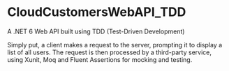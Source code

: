 # CloudCustomersWebAPI_TDD
A .NET 6 Web API built using TDD (Test-Driven Development)

Simply put, a client makes a request to the server, prompting it to display a list of all users. The request is then processed by a third-party service, using Xunit,
Moq and Fluent Assertions for mocking and testing.
